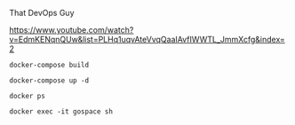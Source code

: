                                                                                 
 That DevOps Guy                                                                 
                                                                                 
 https://www.youtube.com/watch?v=EdmKENqnQUw&list=PLHq1uqvAteVvqQaaIAvfIWWTL_JmmXcfg&index=2

```
docker-compose build

docker-compose up -d

docker ps

docker exec -it gospace sh
```
